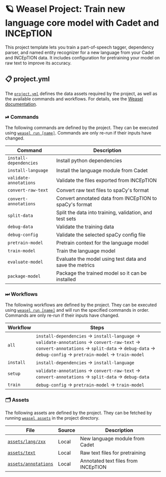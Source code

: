 <!-- WEASEL: AUTO-GENERATED DOCS START (do not remove) -->

# 🪐 Weasel Project: Train new language core model with Cadet and INCEpTION

This project template lets you train a part-of-speech tagger, dependency parser, and named entity recognizer for a new language from your Cadet and INCEpTION data. It includes configuration for pretraining your model on raw text to improve its accuracy.

## 📋 project.yml

The [`project.yml`](project.yml) defines the data assets required by the
project, as well as the available commands and workflows. For details, see the
[Weasel documentation](https://github.com/explosion/weasel).

### ⏯ Commands

The following commands are defined by the project. They
can be executed using [`weasel run [name]`](https://github.com/explosion/weasel/tree/main/docs/cli.md#rocket-run).
Commands are only re-run if their inputs have changed.

| Command | Description |
| --- | --- |
| `install-dependencies` | Install python dependencies |
| `install-language` | Install the language module from Cadet |
| `validate-annotations` | Validate the files exported from INCEpTION |
| `convert-raw-text` | Convert raw text files to spaCy's format |
| `convert-annotations` | Convert annotated data from INCEpTION to spaCy's format |
| `split-data` | Split the data into training, validation, and test sets |
| `debug-data` | Validate the training data |
| `debug-config` | Validate the selected spaCy config file |
| `pretrain-model` | Pretrain context for the language model |
| `train-model` | Train the language model |
| `evaluate-model` | Evaluate the model using test data and save the metrics |
| `package-model` | Package the trained model so it can be installed |

### ⏭ Workflows

The following workflows are defined by the project. They
can be executed using [`weasel run [name]`](https://github.com/explosion/weasel/tree/main/docs/cli.md#rocket-run)
and will run the specified commands in order. Commands are only re-run if their
inputs have changed.

| Workflow | Steps |
| --- | --- |
| `all` | `install-dependencies` &rarr; `install-language` &rarr; `validate-annotations` &rarr; `convert-raw-text` &rarr; `convert-annotations` &rarr; `split-data` &rarr; `debug-data` &rarr; `debug-config` &rarr; `pretrain-model` &rarr; `train-model` |
| `install` | `install-dependencies` &rarr; `install-language` |
| `setup` | `validate-annotations` &rarr; `convert-raw-text` &rarr; `convert-annotations` &rarr; `split-data` &rarr; `debug-data` |
| `train` | `debug-config` &rarr; `pretrain-model` &rarr; `train-model` |

### 🗂 Assets

The following assets are defined by the project. They can
be fetched by running [`weasel assets`](https://github.com/explosion/weasel/tree/main/docs/cli.md#open_file_folder-assets)
in the project directory.

| File | Source | Description |
| --- | --- | --- |
| [`assets/lang/zxx`](assets/lang/zxx) | Local | New language module from Cadet |
| [`assets/text`](assets/text) | Local | Raw text files for pretraining |
| [`assets/annotations`](assets/annotations) | Local | Annotated text files from INCEpTION |

<!-- WEASEL: AUTO-GENERATED DOCS END (do not remove) -->
